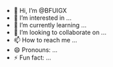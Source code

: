 - 👋 Hi, I’m @BFUIGX
- 👀 I’m interested in ...
- 🌱 I’m currently learning ...
- 💞️ I’m looking to collaborate on ...
- 📫 How to reach me ...
- 😄 Pronouns: ...
- ⚡ Fun fact: ...

<!---
BFUIGX/BFUIGX is a ✨ special ✨ repository because its `README.md` (this file) appears on your GitHub profile.
You can click the Preview link to take a look at your changes.
--->




